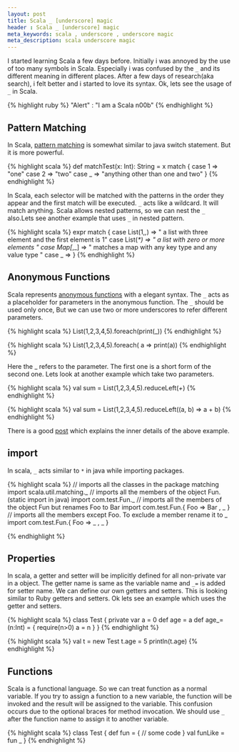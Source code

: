 ```yaml
---
layout: post
title: Scala _ [underscore] magic
header : Scala _ [underscore] magic
meta_keywords: scala , underscore , underscore magic
meta_description: scala underscore magic
---
```


I started learning Scala a few days before. Initially i was annoyed   by 
the use of too many symbols in Scala. Especially i was confused by the `_` and its different meaning in different
places. After a few days of research(aka search), i felt better and i started to love its syntax. Ok, lets see the usage of `_` in Scala.

{% highlight ruby %}
"Alert" : "I am a Scala n00b"
{% endhighlight %}

Pattern Matching
----------------

In Scala, [pattern matching](http://www.scala-lang.org/node/120) is somewhat similar to java switch statement.
But it is more powerful.

{% highlight scala %}
 def matchTest(x: Int): String = x match {
    case 1 => "one"
    case 2 => "two"
    case _ => "anything other than one and two"
  }
{% endhighlight %}

In Scala, each selector will be matched with the patterns in the order they appear and the first match will be executed.
`_` acts like a wildcard. It will match anything. Scala allows nested patterns, so we can nest the `_` also.Lets see
another example that uses `_` in nested pattern.

{% highlight scala %}
expr match {
  case List(1,_,_) => " a list with three element and the first element is 1"
  case List(_*)  => " a list with zero or more elements "
  case Map[_,_] => " matches a map with any key type and any value type "
  case _ =>
  }
{% endhighlight %}



Anonymous Functions
-------------------

Scala represents [anonymous functions](http://www.scala-lang.org/node/133) with a elegant syntax.
The `_` acts as a placeholder for parameters in the anonymous function. The `_` should be used only
once, But we can use two or more underscores to refer different parameters.


{% highlight scala %}
List(1,2,3,4,5).foreach(print(_))
{% endhighlight %}


{% highlight scala %}
List(1,2,3,4,5).foreach( a => print(a))
{% endhighlight %}



Here the _ refers to the parameter. The first one is a short form of  the 
second one. Lets look at another example which take two parameters.


{% highlight scala %}
val sum = List(1,2,3,4,5).reduceLeft(_+_)
{% endhighlight %}


{% highlight scala %}
val sum = List(1,2,3,4,5).reduceLeft((a, b) => a + b)
{% endhighlight %}

There is a good [post](http://www.codecommit.com/blog/scala/quick-explanation-of-scalas-syntax) which explains the inner details of the above example.



import
------

In scala, `_` acts similar to `*` in java while importing packages.

{% highlight scala %}
// imports all the classes in the package matching
import scala.util.matching._
// imports all the members of the object Fun. (static import in java)
import com.test.Fun._
// imports all the members of the object Fun but renames Foo to Bar
import com.test.Fun.{ Foo => Bar , _ }
// imports all the members except Foo. To exclude a member rename it to _ 
import com.test.Fun.{ Foo => _ , _ }

{% endhighlight %}


Properties
----------

In scala, a getter and setter will be implicitly defined for all non-private var in a object.
The getter name is same as the variable name and  `_=` is added for setter name. We can define
our own getters and setters. This is looking similar to Ruby getters and setters. Ok lets see
an example which uses the getter and setters.

{% highlight scala %}
class Test {
   private var a = 0
   def age = a
   def age_=(n:Int) = {
      require(n>0)
      a = n
   }
}
{% endhighlight %}


{% highlight scala  %}
val t = new Test
t.age = 5
println(t.age)
{% endhighlight %}

Functions
---------

Scala is a functional language. So we can treat function as a  normal variable. If you try to
assign a function to a new variable, the function will be invoked and the result will be assigned to
the variable. This confusion occurs due to the optional braces for method invocation. We should
use `_` after the function name to assign it to another variable.

{% highlight scala %}
class Test {
  def fun = {
    // some code
  }
  val funLike = fun _ 
}
{% endhighlight %}
